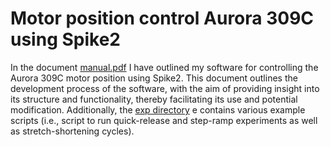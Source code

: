 # Motor position control Aurora 309C using Spike2
In the document [manual.pdf](https://github.com/edwinreuvers/control-aurora-motor/manual.pdf) I have outlined my software for controlling the Aurora 309C motor position using Spike2. This document outlines the development process of the software, with the aim of providing insight into its structure and functionality, thereby facilitating its use and potential modification. Additionally, the [exp directory](https://github.com/edwinreuvers/control-aurora-motor/exp) e contains various example scripts (i.e., script to run quick-release and step-ramp experiments as well as stretch-shortening cycles). 
